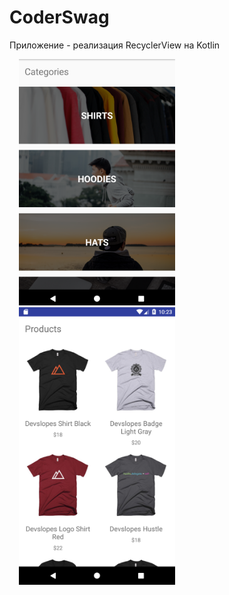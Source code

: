 # CoderSwag

Приложение - реализация RecyclerView на Kotlin

<img src="https://github.com/VeselinaZatchepina/kotlin/blob/coderswag/Screenshots/screen_1.png" width="250px" hspace="15"/><img src="https://github.com/VeselinaZatchepina/kotlin/blob/coderswag/Screenshots/screen_2.png" width="250px" hspace="15"/>
